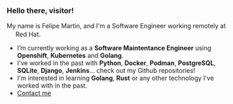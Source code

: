 ### Hello there, visitor!

My name is Felipe Martin, and I'm a Software Engineer working remotely at <img src="https://www.redhat.com/cms/managed-files/styles/wysiwyg_full_width/s3/Logo-RedHat-Hat-Color-CMYK%20%281%29.jpg?itok=Mf0Ff9jq" width="16" style="display: inline-block;"> Red Hat.

- I’m currently working as a **Software Maintentance Engineer** using **Openshift**, **Kubernetes** and **Golang**.
- I've worked in the past with **Python**, **Docker**, **Podman**, **PostgreSQL**, **SQLite**, **Django**, **Jenkins**... check out my Github repositories!
- I'm interested in learning **Golang**, **Rust** or any other technology I've worked with in the past.
- [Contact me](https://fmartingr.com/contact)
